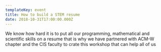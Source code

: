 ```yaml
---
templateKey: event
title: How to build a STEM resume
date: 2018-10-31T17:00:00.000Z
---
```

We know how hard it is to put all our programming, mathematical and scientific skills on a resume that is why we have partnered with ACM-W chapter and the CIS faculty to crate this workshop that can help all of us
